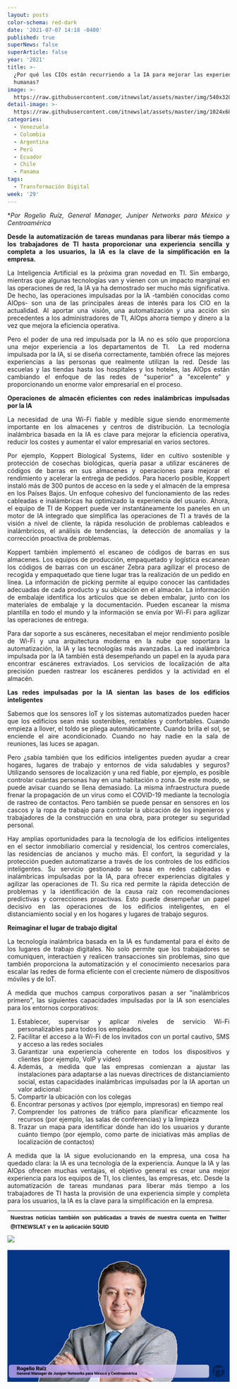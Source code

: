 ```yaml
---
layout: posts
color-schema: red-dark
date: '2021-07-07 14:18 -0400'
published: true
superNews: false
superArticle: false
year: '2021'
title: >-
  ¿Por qué los CIOs están recurriendo a la IA para mejorar las experiencias
  humanas?
image: >-
  https://raw.githubusercontent.com/itnewslat/assets/master/img/540x320/Rogelio-Ruiz-p.jpg
detail-image: >-
  https://raw.githubusercontent.com/itnewslat/assets/master/img/1024x680/Rogelio-Ruiz-g.jpg
categories:
  - Venezuela
  - Colombia
  - Argentina
  - Perú
  - Ecuador
  - Chile
  - Panama
tags:
  - Transformación Digital
week: '29'
---
```

<p style="text-align: justify;">*<em>Por Rogelio Ruíz, General Manager, Juniper Networks </em><em>para México y Centroamérica</em></p>
<p style="text-align: justify;"><strong>Desde la automatización de tareas mundanas para liberar más tiempo a los trabajadores de TI hasta proporcionar una experiencia sencilla y completa a los usuarios, la IA es la clave de la simplificación en la empresa. </strong></p>
<p style="text-align: justify;">La Inteligencia Artificial es la próxima gran novedad en TI. Sin embargo, mientras que algunas tecnologías van y vienen con un impacto marginal en las operaciones de red, la IA ya ha demostrado ser mucho más significativa. De hecho, las operaciones impulsadas por la IA -también conocidas como AIOps- son una de las principales áreas de interés para los CIO en la actualidad. Al aportar una visión, una automatización y una acción sin precedentes a los administradores de TI, AIOps ahorra tiempo y dinero a la vez que mejora la eficiencia operativa.</p>
<p style="text-align: justify;">Pero el poder de una red impulsada por la IA no es sólo que proporciona una mejor experiencia a los departamentos de TI.  La red moderna impulsada por la IA, si se diseña correctamente, también ofrece las mejores experiencias a las personas que realmente utilizan la red. Desde las escuelas y las tiendas hasta los hospitales y los hoteles, las AIOps están cambiando el enfoque de las redes de "superior" a "excelente" y proporcionando un enorme valor empresarial en el proceso.</p>
<p style="text-align: justify;"><strong>Operaciones de almacén eficientes con redes inalámbricas impulsadas por la IA</strong></p>
<p style="text-align: justify;">La necesidad de una Wi-Fi fiable y medible sigue siendo enormemente importante en los almacenes y centros de distribución. La tecnología inalámbrica basada en la IA es clave para mejorar la eficiencia operativa, reducir los costes y aumentar el valor empresarial en varios sectores.</p>
<p style="text-align: justify;">Por ejemplo, Koppert Biological Systems, líder en cultivo sostenible y protección de cosechas biológicas, quería pasar a utilizar escáneres de códigos de barras en sus almacenes y operaciones para mejorar el rendimiento y acelerar la entrega de pedidos. Para hacerlo posible, Koppert instaló más de 300 puntos de acceso en la sede y el almacén de la empresa en los Países Bajos. Un enfoque cohesivo del funcionamiento de las redes cableadas e inalámbricas ha optimizado la experiencia del usuario. Ahora, el equipo de TI de Koppert puede ver instantáneamente los paneles en un motor de IA integrado que simplifica las operaciones de TI a través de la visión a nivel de cliente, la rápida resolución de problemas cableados e inalámbricos, el análisis de tendencias, la detección de anomalías y la corrección proactiva de problemas.</p>
<p style="text-align: justify;">Koppert también implementó el escaneo de códigos de barras en sus almacenes. Los equipos de producción, empaquetado y logística escanean los códigos de barras con un escáner Zebra para agilizar el proceso de recogida y empaquetado que tiene lugar tras la realización de un pedido en línea. La información de picking permite al equipo conocer las cantidades adecuadas de cada producto y su ubicación en el almacén. La información de embalaje identifica los artículos que se deben embalar, junto con los materiales de embalaje y la documentación. Pueden escanear la misma plantilla en todo el mundo y la información se envía por Wi-Fi para agilizar las operaciones de entrega.</p>
<p style="text-align: justify;">Para dar soporte a sus escáneres, necesitaban el mejor rendimiento posible de Wi-Fi y una arquitectura moderna en la nube que soportara la automatización, la IA y las tecnologías más avanzadas. La red inalámbrica impulsada por la IA también está desempeñando un papel en la ayuda para encontrar escáneres extraviados. Los servicios de localización de alta precisión pueden rastrear los escáneres perdidos y la actividad en el almacén.</p>
<p style="text-align: justify;"><strong>Las redes impulsadas por la IA sientan las bases de los edificios inteligentes</strong></p>
<p style="text-align: justify;">Sabemos que los sensores IoT y los sistemas automatizados pueden hacer que los edificios sean más sostenibles, rentables y confortables. Cuando empieza a llover, el toldo se pliega automáticamente. Cuando brilla el sol, se enciende el aire acondicionado. Cuando no hay nadie en la sala de reuniones, las luces se apagan.</p>
<p style="text-align: justify;">Pero ¿sabía también que los edificios inteligentes pueden ayudar a crear hogares, lugares de trabajo y entornos de vida saludables y seguros? Utilizando sensores de localización y una red fiable, por ejemplo, es posible controlar cuántas personas hay en una habitación o zona. De este modo, se puede avisar cuando se llena demasiado. La misma infraestructura puede frenar la propagación de un virus como el COVID-19 mediante la tecnología de rastreo de contactos. Pero también se puede pensar en sensores en los cascos y la ropa de trabajo para controlar la ubicación de los ingenieros y trabajadores de la construcción en una obra, para proteger su seguridad personal.</p>
<p style="text-align: justify;">Hay amplias oportunidades para la tecnología de los edificios inteligentes en el sector inmobiliario comercial y residencial, los centros comerciales, las residencias de ancianos y mucho más. El confort, la seguridad y la protección pueden automatizarse a través de los controles de los edificios inteligentes. Su servicio gestionado se basa en redes cableadas e inalámbricas impulsadas por la IA, para ofrecer experiencias digitales y agilizar las operaciones de TI. Su rica red permite la rápida detección de problemas y la identificación de la causa raíz con recomendaciones predictivas y correcciones proactivas. Esto puede desempeñar un papel decisivo en las operaciones de los edificios inteligentes, en el distanciamiento social y en los hogares y lugares de trabajo seguros.</p>
<p style="text-align: justify;"><strong>Reimaginar el lugar de trabajo digital</strong></p>
<p style="text-align: justify;">La tecnología inalámbrica basada en la IA es fundamental para el éxito de los lugares de trabajo digitales. No solo permite que los trabajadores se comuniquen, interactúen y realicen transacciones sin problemas, sino que también proporciona la automatización y el conocimiento necesarios para escalar las redes de forma eficiente con el creciente número de dispositivos móviles y de IoT.</p>
<p style="text-align: justify;">A medida que muchos campus corporativos pasan a ser "inalámbricos primero", las siguientes capacidades impulsadas por la IA son esenciales para los entornos corporativos:</p>

<ol style="text-align: justify;">
	<li>Establecer, supervisar y aplicar niveles de servicio Wi-Fi personalizables para todos los empleados.</li>
	<li>Facilitar el acceso a la Wi-Fi de los invitados con un portal cautivo, SMS y acceso a las redes sociales</li>
	<li>Garantizar una experiencia coherente en todos los dispositivos y clientes (por ejemplo, VoIP y vídeo)</li>
	<li>Además, a medida que las empresas comienzan a ajustar las instalaciones para adaptarse a las nuevas directrices de distanciamiento social, estas capacidades inalámbricas impulsadas por la IA aportan un valor adicional:</li>
	<li>Compartir la ubicación con los colegas</li>
	<li>Encontrar personas y activos (por ejemplo, impresoras) en tiempo real</li>
	<li>Comprender los patrones de tráfico para planificar eficazmente los recursos (por ejemplo, las salas de conferencias) y la limpieza</li>
	<li>Trazar un mapa para identificar dónde han ido los usuarios y durante cuánto tiempo (por ejemplo, como parte de iniciativas más amplias de localización de contactos)</li>
</ol>
<p style="text-align: justify;">A medida que la IA sigue evolucionando en la empresa, una cosa ha quedado clara: la IA es una tecnología de la experiencia. Aunque la IA y las AIOps ofrecen muchas ventajas, el objetivo general es crear una mejor experiencia para los equipos de TI, los clientes, las empresas, etc. Desde la automatización de tareas mundanas para liberar más tiempo a los trabajadores de TI hasta la provisión de una experiencia simple y completa para los usuarios, la IA es la clave para la simplificación en la empresa.</p>

<table style="height: 42px;" width="569">
<tbody>
<tr>
<td style="text-align: justify;"><sub><strong>Nuestras noticias también son publicadas a través de nuestra cuenta en Twitter <a href="https://twitter.com/itnewslat?lang=es">@ITNEWSLAT</a> y en la aplicación <a href="https://squidapp.co/en/">SQUID</a></strong></sub></td>
</tr>
</tbody>
</table>

<img src="https://tracker.metricool.com/c3po.jpg?hash=56f88a41e39ab42c063cc51676587a04"/>

![](https://raw.githubusercontent.com/itnewslat/assets/master/img/540x320/Rogelio-Ruiz-p.jpg)
